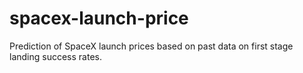 # spacex-launch-price
Prediction of SpaceX launch prices based on past data on first stage landing success rates.
